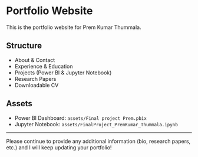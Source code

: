 # Portfolio Website

This is the portfolio website for Prem Kumar Thummala.

## Structure
- About & Contact
- Experience & Education
- Projects (Power BI & Jupyter Notebook)
- Research Papers
- Downloadable CV

## Assets
- Power BI Dashboard: `assets/Final project Prem.pbix`
- Jupyter Notebook: `assets/FinalProject_PremKumar_Thummala.ipynb`

---

Please continue to provide any additional information (bio, research papers, etc.) and I will keep updating your portfolio!
